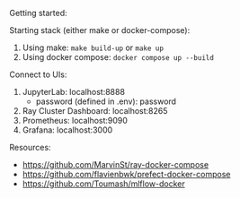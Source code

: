 Getting started:

Starting stack (either make or docker-compose):   
1. Using make: `make build-up` or `make up`
2. Using docker compose: `docker compose up --build`

Connect to UIs:
1. JupyterLab: localhost:8888
    - password (defined in .env): password
2. Ray Cluster Dashboard: localhost:8265
3. Prometheus: localhost:9090
4. Grafana: localhost:3000

Resources:
- https://github.com/MarvinSt/ray-docker-compose
- https://github.com/flavienbwk/prefect-docker-compose
- https://github.com/Toumash/mlflow-docker